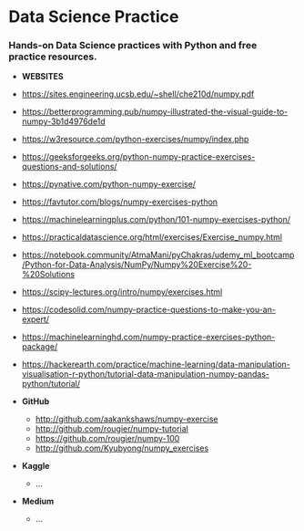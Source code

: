 # Data Science Practice

### Hands-on Data Science practices with Python and free practice resources.

- **WEBSITES**
- https://sites.engineering.ucsb.edu/~shell/che210d/numpy.pdf
- https://betterprogramming.pub/numpy-illustrated-the-visual-guide-to-numpy-3b1d4976de1d
- https://w3resource.com/python-exercises/numpy/index.php
- https://geeksforgeeks.org/python-numpy-practice-exercises-questions-and-solutions/
- https://pynative.com/python-numpy-exercise/
- https://favtutor.com/blogs/numpy-exercises-python
- https://machinelearningplus.com/python/101-numpy-exercises-python/
- https://practicaldatascience.org/html/exercises/Exercise_numpy.html
- https://notebook.community/AtmaMani/pyChakras/udemy_ml_bootcamp/Python-for-Data-Analysis/NumPy/Numpy%20Exercise%20-%20Solutions
- https://scipy-lectures.org/intro/numpy/exercises.html
- https://codesolid.com/numpy-practice-questions-to-make-you-an-expert/
- https://machinelearninghd.com/numpy-practice-exercises-python-package/
- https://hackerearth.com/practice/machine-learning/data-manipulation-visualisation-r-python/tutorial-data-manipulation-numpy-pandas-python/tutorial/


- **GitHub**
    - http://github.com/aakankshaws/numpy-exercise
    - http://github.com/rougier/numpy-tutorial
    - https://github.com/rougier/numpy-100
    - http://github.com/Kyubyong/numpy_exercises


- **Kaggle**
    - ...


- **Medium**
    - ...
